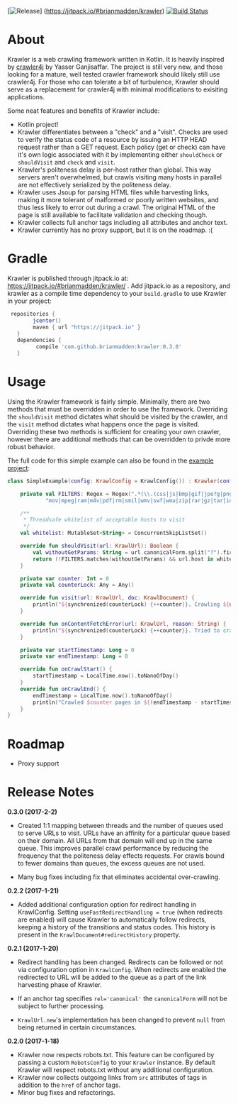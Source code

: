 [![Release](https://jitpack.io/v/brianmadden/krawler.svg)]
(https://jitpack.io/#brianmadden/krawler) [![Build Status](https://travis-ci.org/brianmadden/krawler.svg?branch=master)](https://travis-ci.org/brianmadden/krawler)

About
=====

Krawler is a web crawling framework written in Kotlin. It is heavily inspired by
[crawler4j](https://github.com/yasserg/crawler4j) by Yasser Ganjisaffar. The project 
is still very new, and those looking for a mature, well tested crawler framework should
likely still use crawler4j. For those who can tolerate a bit of turbulence, Krawler should serve as
a replacement for crawler4j with minimal modifications to exisiting applications.
 
Some neat features and benefits of Krawler include:

* Kotlin project!
* Krawler differentiates between a "check" and a "visit". 
Checks are used to verify the status code of a resource by issuing an HTTP HEAD request rather than a GET request.
Each policy (get or check) can have it's own logic associated with it by implementing 
either `shouldCheck` or `shouldVisit` and `check` and `visit`.
* Krawler's politeness delay is per-host rather than global. This way servers aren't overwhelmed, but crawls visiting
many hosts in parallel are not effectively serialized by the politeness delay.
* Krawler uses Jsoup for parsing HTML files while harvesting links, making it more tolerant of malformed or 
poorly written websites, and thus less likely to error out during a crawl. The original HTML of the page is
still available to facilitate validation and checking though.
* Krawler collects full anchor tags including all attributes and anchor text.
* Krawler currently has no proxy support, but it is on the roadmap. :(

Gradle
======
Krawler is published through jitpack.io at: https://jitpack.io/#brianmadden/krawler/ . Add jitpack.io as a repository, and krawler as a compile time dependency to your `build.gradle` to use Krawler in your project:

```groovy
 repositories {
        jcenter()
        maven { url "https://jitpack.io" }
   }
   dependencies {
         compile 'com.github.brianmadden:krawler:0.3.0'
   }

```

Usage
=====
Using the Krawler framework is fairly simple. Minimally, there are two methods that must be overridden
in order to use the framework. Overriding the `shouldVisit` method dictates what should be visited by
the crawler, and the `visit` method dictates what happens once the page is visited. Overriding these
two methods is sufficient for creating your own crawler, however there are additional methods that
can be overridden to privde more robust behavior.

The full code for this simple example can also be found in the [example project](...):
```kotlin
class SimpleExample(config: KrawlConfig = KrawlConfig()) : Krawler(config) {

    private val FILTERS: Regex = Regex(".*(\\.(css|js|bmp|gif|jpe?g|png|tiff?|mid|mp2|mp3|mp4|wav|avi|" +
            "mov|mpeg|ram|m4v|pdf|rm|smil|wmv|swf|wma|zip|rar|gz|tar|ico))$", RegexOption.IGNORE_CASE)

    /**
     * Threadsafe whitelist of acceptable hosts to visit
     */
    val whitelist: MutableSet<String> = ConcurrentSkipListSet()

    override fun shouldVisit(url: KrawlUrl): Boolean {
        val withoutGetParams: String = url.canonicalForm.split("?").first()
        return (!FILTERS.matches(withoutGetParams) && url.host in whitelist)
    }

    private var counter: Int = 0
    private val counterLock: Any = Any()

    override fun visit(url: KrawlUrl, doc: KrawlDocument) {
        println("${synchronized(counterLock) {++counter}}. Crawling ${url.canonicalForm}")
    }

    override fun onContentFetchError(url: KrawlUrl, reason: String) {
        println("${synchronized(counterLock) {++counter}}. Tried to crawl ${url.canonicalForm} but failed to read the content.")
    }

    private var startTimestamp: Long = 0
    private var endTimestamp: Long = 0

    override fun onCrawlStart() {
        startTimestamp = LocalTime.now().toNanoOfDay()
    }
    override fun onCrawlEnd() {
        endTimestamp = LocalTime.now().toNanoOfDay()
        println("Crawled $counter pages in ${(endTimestamp - startTimestamp) / 1000000000.0} seconds.")
    }
}
```

Roadmap
=======
* Proxy support

Release Notes
=============
**0.3.0 (2017-2-2)**
- Created 1:1 mapping between threads and the number of queues used to serve URLs to visit. URLs have an
affinity for a particular queue based on their domain. All URLs from that domain will end up in the same
queue. This improves parallel crawl performance by reducing the frequency that the politeness delay
effects requests. For crawls bound to fewer domains than queues, the excess queues are not used.

- Many bug fixes including fix that eliminates accidental over-crawling.

**0.2.2 (2017-1-21)**
- Added additional configuration option for redirect handling in KrawlConfig. Setting
`useFastRedirectHandling = true` (when redirects are enabled) will cause Krawler to 
automatically follow redirects, keeping a history of the transitions and status codes.
This history is present in the `KrawlDocument#redirectHistory` property.


**0.2.1 (2017-1-20)**
- Redirect handling has been changed. Redirects can be followed or not via configuration
option in `KrawlConfig`. When redirects are enabled the redirected to URL will be added 
to the queue as a part of the link harvesting phase of Krawler.

- If an anchor tag specifies `rel='canonical'` the `canonicalForm` will not be subject
to further processing.

- `KrawlUrl.new`'s implementation has been changed to prevent `null` from being returned
in certain circumstances.


**0.2.0 (2017-1-18)** 

- Krawler now respects robots.txt. This feature can be configured by passing a custom `RobotsConfig` 
to your `Krawler` instance. By default Krawler will respect robots.txt without any additional configuration.
- Krawler now collects outgoing links from `src` attributes of tags in addition to the `href` of anchor tags.
- Minor bug fixes and refactorings.
